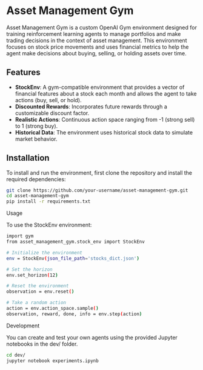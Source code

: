 # Asset Management Gym

Asset Management Gym is a custom OpenAI Gym environment designed for training reinforcement learning agents to manage portfolios and make trading decisions in the context of asset management. This environment focuses on stock price movements and uses financial metrics to help the agent make decisions about buying, selling, or holding assets over time.

## Features
- **StockEnv**: A gym-compatible environment that provides a vector of financial features about a stock each month and allows the agent to take actions (buy, sell, or hold).
- **Discounted Rewards**: Incorporates future rewards through a customizable discount factor.
- **Realistic Actions**: Continuous action space ranging from -1 (strong sell) to 1 (strong buy).
- **Historical Data**: The environment uses historical stock data to simulate market behavior.

## Installation
To install and run the environment, first clone the repository and install the required dependencies:

```bash
git clone https://github.com/your-username/asset-management-gym.git
cd asset-management-gym
pip install -r requirements.txt
``` 
Usage

To use the StockEnv environment:

```bash
import gym
from asset_management_gym.stock_env import StockEnv

# Initialize the environment
env = StockEnv(json_file_path='stocks_dict.json')

# Set the horizon
env.set_horizon(12)

# Reset the environment
observation = env.reset()

# Take a random action
action = env.action_space.sample()
observation, reward, done, info = env.step(action)

```
Development

You can create and test your own agents using the provided Jupyter notebooks in the dev/ folder.

```bash
cd dev/
jupyter notebook experiments.ipynb
```
